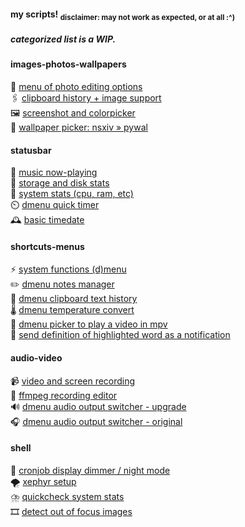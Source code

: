 #### my scripts! <sub>disclaimer: may not work as expected, or at all :^)</sub>
##### categorized list is a WIP.
#### images-photos-wallpapers
📸 [menu of photo editing options](https://github.com/BreadOnPenguins/scripts/blob/master/photomenu) \
🖇️ [clipboard history + image support](https://github.com/BreadOnPenguins/scripts/blob/master/cliphist-images) \
🖼️ [screenshot and colorpicker](https://github.com/BreadOnPenguins/scripts/blob/master/screenshot_extra_features) \
🌠 [wallpaper picker: nsxiv » pywal](https://github.com/BreadOnPenguins/scripts/blob/master/wallpapermenu)
#### statusbar
🎵 [music now-playing](https://github.com/BreadOnPenguins/scripts/blob/master/dwmblocks_musicplaying) \
💾 [storage and disk stats](https://github.com/BreadOnPenguins/scripts/blob/master/dwmblocks_disks) \
🐏 [system stats (cpu, ram, etc)](https://github.com/BreadOnPenguins/scripts/blob/master/dwmblocks_systemstats) \
⏲️ [dmenu quick timer](https://github.com/BreadOnPenguins/scripts/blob/master/dmenu_timer) \
🕰️ [basic timedate](https://github.com/BreadOnPenguins/scripts/blob/master/dwmblocks_timedate)
#### shortcuts-menus
⚡ [system functions (d)menu](https://github.com/BreadOnPenguins/scripts/blob/master/dmenu_sys) \
✏️ [dmenu notes manager](https://github.com/BreadOnPenguins/scripts/blob/master/dmenu_notes) \
📎 [dmenu clipboard text history](https://github.com/BreadOnPenguins/scripts/blob/master/dmenu_cliphist) \
🌡️ [dmenu temperature convert](https://github.com/BreadOnPenguins/scripts/blob/master/dmenu_tempconvert) \
📼 [dmenu picker to play a video in mpv](https://github.com/BreadOnPenguins/scripts/blob/master/dmenu_mpv) \
📖 [send definition of highlighted word as a notification](https://github.com/BreadOnPenguins/scripts/blob/master/define_word)
#### audio-video
📹 [video and screen recording](https://github.com/BreadOnPenguins/scripts/blob/master/record) \
🎥 [ffmpeg recording editor](https://github.com/BreadOnPenguins/scripts/blob/master/edit_recording) \
🔊 [dmenu audio output switcher - upgrade](https://github.com/BreadOnPenguins/scripts/blob/master/audio_output_switch) \
🎧 [dmenu audio output switcher - original](https://github.com/BreadOnPenguins/scripts/blob/master/dmenu_audioswitch_prev)
#### shell
🌛 [cronjob display dimmer / night mode](https://github.com/BreadOnPenguins/scripts/blob/master/dimmer) \
🌪️ [xephyr setup](https://github.com/BreadOnPenguins/scripts/blob/master/xephyr) \
⛈️ [quickcheck system stats](https://github.com/BreadOnPenguins/scripts/blob/master/stats) \
🎞️ [detect out of focus images](https://github.com/BreadOnPenguins/scripts/blob/master/focusdetect.py)
